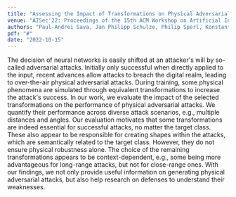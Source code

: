 ```yaml
---
title: "Assessing the Impact of Transformations on Physical Adversarial Attacks"
venue: "AISec'22: Proceedings of the 15th ACM Workshop on Artificial Intelligence and Security"
authors: "Paul-Andrei Sava, Jan Philipp Schulze, Philip Sperl, Konstantin Böttinger"
pdf: "#"
date: "2022-10-15"
---
```


The decision of neural networks is easily shifted at an attacker's will by so-called adversarial attacks. Initially only successful when directly applied to the input, recent advances allow attacks to breach the digital realm, leading to over-the-air physical adversarial attacks. During training, some physical phenomena are simulated through equivalent transformations to increase the attack's success. In our work, we evaluate the impact of the selected transformations on the performance of physical adversarial attacks. We quantify their performance across diverse attack scenarios, e.g., multiple distances and angles. Our evaluation motivates that some transformations are indeed essential for successful attacks, no matter the target class. These also appear to be responsible for creating shapes within the attacks, which are semantically related to the target class. However, they do not ensure physical robustness alone. The choice of the remaining transformations appears to be context-dependent, e.g., some being more advantageous for long-range attacks, but not for close-range ones. With our findings, we not only provide useful information on generating physical adversarial attacks, but also help research on defenses to understand their weaknesses. 